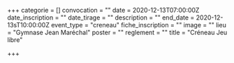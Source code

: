 +++
categorie = []
convocation = ""
date = 2020-12-13T07:00:00Z
date_inscription = ""
date_tirage = ""
description = ""
end_date = 2020-12-13sT10:00:00Z
event_type = "creneau"
fiche_inscription = ""
image = ""
lieu = "Gymnase Jean Maréchal"
poster = ""
reglement = ""
title = "Créneau Jeu libre"

+++
